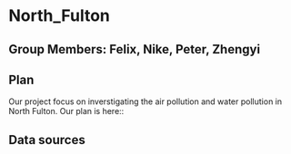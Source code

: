 # North_Fulton
## Group Members: Felix, Nike, Peter, Zhengyi
## Plan
Our project focus on inverstigating the air pollution and water pollution in North Fulton. Our plan is here::
## Data sources


